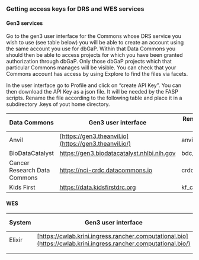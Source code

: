 ### Getting access keys for DRS and WES services

#### Gen3 services

Go to the gen3 user interface for the Commons whose DRS service you wish to use (see table below) you will be able to create an account using the same account you use for dbGaP. Within that Data Commons you should then be able to access projects for which you have been granted authorization through dbGaP. Only those dbGaP projects which that particular Commons manages will be visible. You can check that your Commons account has access by using Explore to find the files via facets. 

In the user interface  go to Profile and click on “create API Key”. You can then download the API Key as a json file. It will be needed by the FASP scripts. Rename the file according to the following table and place it in a subdirectory .keys of yout home directory.



| Data Commons                 | Gen3 user interface                                   | Rename access key file as |
| ---------------------------- | ----------------------------------------------------- | ------------------------- |
| Anvil                        | [https://gen3.theanvil.io](https://gen3.theanvil.io/) | anvil_credentials.json    |
| BioDataCatalyst              | https://gen3.biodatacatalyst.nhlbi.nih.gov            | bdc_credentials.json      |
| Cancer Research Data Commons | https://nci-crdc.datacommons.io                       | crdc_credentials.json     |
| Kids First                   | https://data.kidsfirstdrc.org                         | kf_credentials.json       |



#### **WES**

| System | Gen3 user interface                                          | Rename access key file as |
| ------ | ------------------------------------------------------------ | ------------------------- |
| Elixir | [https://cwlab.krini.ingress.rancher.computational.bio](https://cwlab.krini.ingress.rancher.computational.bio/) | elixir_credentials.json   |
|        |                                                              |                           |
|        |                                                              |                           |

